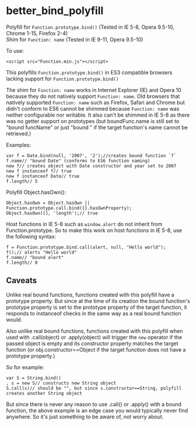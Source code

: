 # better_bind_polyfill
Polyfill for `Function.prototype.bind()` (Tested in IE 5-8, Opera 9.5-10, Chrome 1-15, Firefox 2-4)<br>
Shim for `Function: name` (Tested in IE 9-11, Opera 9.5-10)

To use:
```
<script src="Function.min.js"></script>
```

This polyfills `Function.prototype.bind()` in ES3 compatible browsers lacking support for `Function.prototype.bind()`

The shim for `Function: name` works in Internet Explorer (IE) and Opera 10 because they do not natively support `Function: name`. Old browsers that natively supported `Function: name` such as Firefox, Safari and Chrome but didn't conform to ES6 cannot be shimmed because `Function: name` was neither configurable nor writable. It also can't be shimmed in IE 5-8 as there was no getter support on prototypes (but boundFunc.name is still set to "bound funcName" or just "bound " if the target function's name cannot be retrieved.)

Examples:
```
var f = Date.bind(null, '2007', '2');//creates bound function `f`
f.name// "bound Date" (conforms to ES6 function naming)
new f// creates object with Date constructor and year set to 2007
new f instanceof f// true
new f instanceof Date// true
f.length// 5
```


Polyfill Object.hasOwn():
```
Object.hasOwn = Object.hasOwn || Function.prototype.call.bind({}.hasOwnProperty);
Object.hasOwn([], 'length');// true
```


Host functions in IE 5-8 such as `window.alert` do not inherit from Function.prototype. So to make this work on host functions in IE 5-8, use the following syntax:
```
f = Function.prototype.bind.call(alert, null, "Hello world");
f();// alerts "Hello world"
f.name// "bound alert"
f.length// 0
```

## Caveats

Unlike real bound functions, functions created with this polyfill have a prototype property. But since at the time of its creation the bound function's prototype property is set to the prototype property of the target function, it responds to instanceof checks in the same way as a real bound function would.

Also unlike real bound functions, functions created with this polyfill when used with .call(object) or .apply(object) will trigger the `new` operator if the passed object is empty and its constructor property matches the target function (or obj.constructor==Object if the target function does not have a prototype property.)

So for example:

```
var S = String.bind()
, s = new S// constructs new String object
S.call(s)// should be "", but since s.constructor==String, polyfill creates another String object
```

But since there is never any reason to use .call() or .apply() with a bound function, the above example is an edge case you would typically never find anywhere. So it's just something to be aware of, not worry about.
